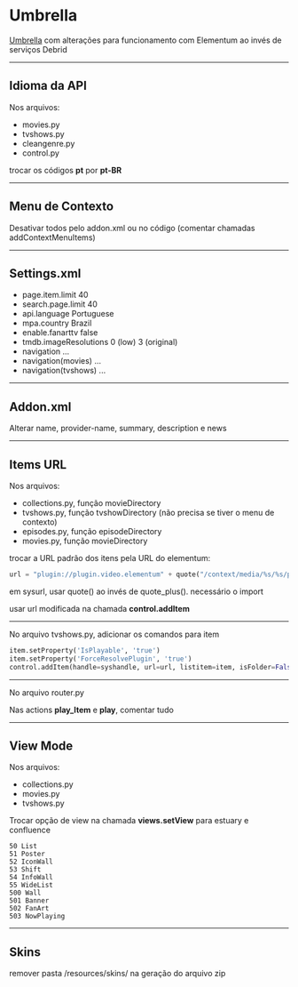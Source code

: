 # Umbrella

[Umbrella](https://github.com/umbrellaplug/umbrellaplug.github.io) com alterações para funcionamento com Elementum ao invés de serviços Debrid

---

## Idioma da API

Nos arquivos:

- movies.py
- tvshows.py
- cleangenre.py
- control.py

trocar os códigos **pt** por **pt-BR**

---

## Menu de Contexto

Desativar todos pelo addon.xml ou no código (comentar chamadas addContextMenuItems)

---

## Settings.xml

- page.item.limit 40
- search.page.limit 40
- api.language Portuguese
- mpa.country Brazil
- enable.fanarttv false
- tmdb.imageResolutions 0 (low) 3 (original)
- navigation ...
- navigation(movies) ...
- navigation(tvshows) ...

---

## Addon.xml

Alterar name, provider-name, summary, description e news

---

## Items URL

Nos arquivos:

- collections.py, função movieDirectory
- tvshows.py, função tvshowDirectory (não precisa se tiver o menu de contexto)
- episodes.py, função episodeDirectory
- movies.py, função movieDirectory

trocar a URL padrão dos itens pela URL do elementum:

```python
url = "plugin://plugin.video.elementum" + quote("/context/media/%s/%s/play" % ("movie", ("%s %s" % (title, year))))
```

em sysurl, usar quote() ao invés de quote_plus(). necessário o import

usar url modificada na chamada **control.addItem**

---

No arquivo tvshows.py, adicionar os comandos para item

```python
item.setProperty('IsPlayable', 'true')
item.setProperty('ForceResolvePlugin', 'true')
control.addItem(handle=syshandle, url=url, listitem=item, isFolder=False)
```

---

No arquivo router.py

Nas actions **play_Item** e **play**, comentar tudo

---

## View Mode

Nos arquivos:

- collections.py
- movies.py
- tvshows.py

Trocar opção de view na chamada **views.setView** para estuary e confluence

```
50 List
51 Poster
52 IconWall
53 Shift
54 InfoWall
55 WideList
500 Wall
501 Banner
502 FanArt
503 NowPlaying
```

---

## Skins

remover pasta /resources/skins/ na geração do arquivo zip
